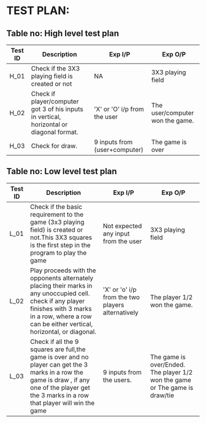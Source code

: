 # TEST PLAN:

## Table no: High level test plan

|Test ID | Description | Exp I/P | Exp O/P |
|--------|-------------|---------|---------|
|H_01    |  Check if the 3X3 playing field is created or not           |    NA     |      3X3 playing field   |
|H_02    |Check if player/computer got 3 of his inputs in vertical, horizontal or diagonal format.             |   'X' or 'O' i/p from the user      |The user/computer won the game.|
|H_03    | Check for draw.            |   9 inputs from (user+computer)      |     The game is over    |



## Table no: Low level test plan

|Test ID | Description | Exp I/P | Exp O/P |
|--------|-------------|---------|---------|
|L_01    | Check if the basic requirement to the game  (3x3 playing field) is created or not.This 3X3 squares is the first step in the program to play the game |    Not expected                   any input from the user |  3X3 playing field  |
|L_02    |  Play proceeds with the opponents alternately placing their marks in any unoccupied cell. check if any player finishes  with 3 marks in a row, where a row can be either                  vertical, horizontal, or diagonal. |   'X' or 'o' i/p from the two players alternatively      |   The player 1/2 won the game.      |
|L_03    |   Check if all the 9 squares are full,the game is over and no player can get the 3 marks in a row the game is draw , if any one of the player get the 3 marks in a row                     that player will win the game           |  9 inputs from the users.       |                The game is over/Ended.       The player 1/2 won the game or The game is draw/tie |



